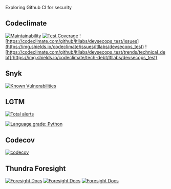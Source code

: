 Exploring Github CI for security

## Codeclimate

[![Maintainability](https://api.codeclimate.com/v1/badges/1d0797ac42cedfa40b3a/maintainability)](https://codeclimate.com/github/ltllabs/devsecops_test/maintainability)
[![Test Coverage](https://api.codeclimate.com/v1/badges/1d0797ac42cedfa40b3a/test_coverage)](https://codeclimate.com/github/ltllabs/devsecops_test/test_coverage)
![https://codeclimate.com/github/ltllabs/devsecops_test/issues](https://img.shields.io/codeclimate/issues/ltllabs/devsecops_test)
![https://codeclimate.com/github/ltllabs/devsecops_test/trends/technical_debt](https://img.shields.io/codeclimate/tech-debt/ltllabs/devsecops_test)

## Snyk

[![Known Vulnerabilities](https://snyk.io/test/github/ltllabs/devsecops_test/badge.svg)](https://snyk.io/test/github/ltllabs/devsecops_test)

## LGTM

[![Total alerts](https://img.shields.io/lgtm/alerts/g/ltllabs/devsecops_test.svg?logo=lgtm&logoWidth=18)](https://lgtm.com/projects/g/ltllabs/devsecops_test/alerts/)

[![Language grade: Python](https://img.shields.io/lgtm/grade/python/g/ltllabs/devsecops_test.svg?logo=lgtm&logoWidth=18)](https://lgtm.com/projects/g/ltllabs/devsecops_test/context:python)

## Codecov

[![codecov](https://codecov.io/gh/ltllabs/devsecops_test/branch/master/graph/badge.svg?token=HPTFA5L86R)](https://codecov.io/gh/ltllabs/devsecops_test)

## Thundra Foresight
[![Foresight Docs](https://foresight.service.thundra.io/public/api/v1/badge/test?repoId=36ef82e5-825a-4fd8-b7dd-e0720539dac0)](https://foresight.docs.thundra.io/)
[![Foresight Docs](https://foresight.service.thundra.io/public/api/v1/badge/success?repoId=36ef82e5-825a-4fd8-b7dd-e0720539dac0)](https://foresight.docs.thundra.io/)
[![Foresight Docs](https://foresight.service.thundra.io/public/api/v1/badge/utilization?repoId=36ef82e5-825a-4fd8-b7dd-e0720539dac0)](https://foresight.docs.thundra.io/)
